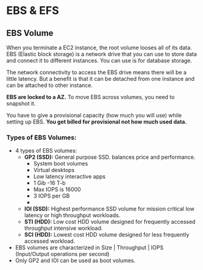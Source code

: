 # EBS & EFS

## EBS Volume

When you terminate a EC2 instance, the root volume looses all of its data. EBS \(Elastic block storage\) is a network drive that you can use to store data and connect it to different instances. You can use is for database storage.

The network connectivity to access the EBS drive means there will be a little latency. But a benefit is that it can be detached from one instance and can be attached to other instance.

**EBS are locked to a AZ.**  To move EBS across volumes, you need to snapshot it.  

You have to give a provisional capacity \(how much you will use\) while setting up EBS. **You get billed for provisional not how much used data.**

### Types of EBS Volumes:

* 4 types of EBS volumes:
  * **GP2 \(SSD\):** General purpose SSD. balances price and performance.
    * System boot volumes
    * Virtual desktops
    * Low latency interactive apps
    * 1 Gib -16 T-b
    * Max IOPS is 16000
    * 3 IOPS per GB
    * 
  * **IOI \(SSD\):** Highest performance SSD volume for mission critical low latency or high throughput workloads.
  * **STI \(HDD\):** Low cost HDD volume designed for frequently accessed throughput intensive workload.
  * **SCI \(HDD\):** Lowest cost HDD volume designed for less frequently accessed workload. 
* EBS volumes are characterized in Size \| Throughput \| IOPS \(Input/Output operations per second\)
* Only GP2 and IOI can be used as boot volumes.

